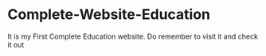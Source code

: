 # Complete-Website-Education
 It is my First Complete Education website.
 Do remember to visit it and check it out
